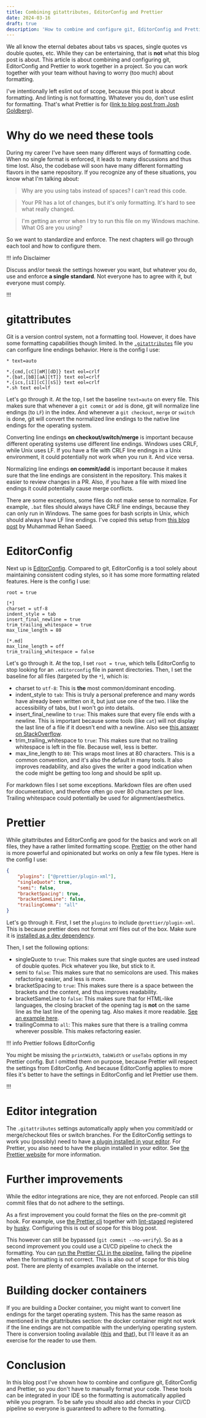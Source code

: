 ```yaml
---
title: Combining gitattributes, EditorConfig and Prettier
date: 2024-03-16
draft: true
description: 'How to combine and configure git, EditorConfig and Prettier in a project.'
---
```


We all know the eternal debates about tabs vs spaces, single quotes vs double quotes, etc. While they can be entertaining, that is **not**
what this blog post is about. This article is about combining and configuring git, EditorConfig and Prettier to work together in a project.
So you can work together with your team without having to worry (too much) about formatting.

I've intentionally left eslint out of scope, because this post is about formatting. And linting is not formatting. Whatever you do, don't
use eslint for formatting. That's what Prettier is for
([link to blog post from Josh Goldberg](https://www.joshuakgoldberg.com/blog/you-probably-dont-need-eslint-config-prettier-or-eslint-plugin-prettier/)).

# Why do we need these tools

During my career I've have seen many different ways of formatting code. When no single format is enforced, it leads to many discussions and
thus time lost. Also, the codebase will soon have many different formatting flavors in the same repository. If you recognize any of these
situations, you know what I'm talking about:

> Why are you using tabs instead of spaces? I can't read this code.

> Your PR has a lot of changes, but it's only formatting. It's hard to see what really changed.

> I'm getting an error when I try to run this file on my Windows machine. What OS are you using?

So we want to standardize and enforce. The next chapters will go through each tool and how to configure them.

!!! info Disclaimer

Discuss and/or tweak the settings however you want, but whatever you do, use and enforce **a single standard**. Not everyone has to agree
with it, but everyone must comply.

!!!

# gitattributes

Git is a version control system, not a formatting tool. However, it does have some formatting capabilities though limited. In the
[`.gitattributes`](https://git-scm.com/docs/gitattributes) file you can configure line endings behavior. Here is the config I use:

```text
* text=auto

*.{cmd,[cC][mM][dD]} text eol=crlf
*.{bat,[bB][aA][tT]} text eol=crlf
*.{ics,[iI][cC][sS]} text eol=crlf
*.sh text eol=lf
```

Let's go through it. At the top, I set the baseline `text=auto` on every file. This makes sure that whenever a `git commit` or `add` is
done, git will normalize line endings (to `LF`) in the index. And whenever a `git checkout`, `merge` or `switch` is done, git will convert
the normalized line endings to the native line endings for the operating system.

Converting line endings **on checkout/switch/merge** is important because different operating systems use different line endings. Windows
uses CRLF, while Unix uses LF. If you have a file with CRLF line endings in a Unix environment, it could potentially not work when you run
it. And vice versa.

Normalizing line endings **on commit/add** is important because it makes sure that the line endings are consistent in the repository. This
makes it easier to review changes in a PR. Also, if you have a file with mixed line endings it could potentially cause merge conflicts.

There are some exceptions, some files do not make sense to normalize. For example, `.bat` files should always have CRLF line endings,
because they can only run in Windows. The same goes for bash scripts in Unix, which should always have LF line endings. I've copied this
setup from [this blog post](https://rehansaeed.com/gitattributes-best-practices/) by Muhammad Rehan Saeed.

# EditorConfig

Next up is [EditorConfig](https://editorconfig.org/). Compared to git, EditorConfig is a tool solely about maintaining consistent coding
styles, so it has some more formatting related features. Here is the config I use:

```text
root = true

[*]
charset = utf-8
indent_style = tab
insert_final_newline = true
trim_trailing_whitespace = true
max_line_length = 80

[*.md]
max_line_length = off
trim_trailing_whitespace = false
```

Let's go through it. At the top, I set `root = true`, which tells EditorConfig to stop looking for an `.editorconfig` file in parent
directories. Then, I set the baseline for all files (targeted by the `*`), which is:

- charset to `utf-8`: This is **the** most common/dominant encoding.
- indent_style to `tab`: This is truly a personal preference and many words have already been written on it, but just use one of the two. I
  like the accessibility of tabs, but I won't go into details.
- insert_final_newline to `true`: This makes sure that every file ends with a newline. This is important because some tools (like `cat`)
  will not display the last line of a file if it doesn't end with a newline. Also see
  [this answer on StackOverflow](https://stackoverflow.com/a/729795/5475829).
- trim_trailing_whitespace to `true`: This makes sure that no trailing whitespace is left in the file. Because well, less is better.
- max_line_length to `80`: This wraps most lines at 80 characters. This is a common convention, and it's also the default in many tools. It
  also improves readability, and also gives the writer a good indication when the code might be getting too long and should be split up.

For markdown files I set some exceptions. Markdown files are often used for documentation, and therefore often go over 80 characters per
line. Trailing whitespace could potentially be used for alignment/aesthetics.

# Prettier

While gitattributes and EditorConfig are good for the basics and work on all files, they have a rather limited formatting scope.
[Prettier](https://prettier.io/docs/en/configuration.html) on the other hand is more powerful and opinionated but works on only a few file
types. Here is the config I use:

```json
{
	"plugins": ["@prettier/plugin-xml"],
	"singleQuote": true,
	"semi": false,
	"bracketSpacing": true,
	"bracketSameLine": false,
	"trailingComma": "all"
}
```

Let's go through it. First, I set the `plugins` to include `@prettier/plugin-xml`. This is because prettier does not format xml files out of
the box. Make sure it is [installed as a dev dependency](https://www.npmjs.com/package/@prettier/plugin-xml).

Then, I set the following options:

- singleQuote to `true`: This makes sure that single quotes are used instead of double quotes. Pick whatever you like, but stick to it.
- semi to `false`: This makes sure that no semicolons are used. This makes refactoring easier, and less is more.
- bracketSpacing to `true`: This makes sure there is a space between the brackets and the content, and thus improves readability.
- bracketSameLine to `false`: This makes sure that for HTML-like languages, the closing bracket of the opening tag is **not** on the same
  line as the last line of the opening tag. Also makes it more readable.
  [See an example here](https://prettier.io/docs/en/options.html#bracket-line).
- trailingComma to `all`: This makes sure that there is a trailing comma wherever possible. This makes refactoring easier.

!!! info Prettier follows EditorConfig

You might be missing the `printWidth`, `tabWidth` or `useTabs` options in my Prettier config. But I omitted them on purpose, because
Prettier will respect the settings from EditorConfig. And because EditorConfig applies to more files it's better to have the settings in
EditorConfig and let Prettier use them.

!!!

# Editor integration

The `.gitattributes` settings automatically apply when you commit/add or merge/checkout files or switch branches. For the EditorConfig
settings to work you (possibly) need to have [a plugin installed in your editor](https://editorconfig.org/). For Prettier, you also need to
have the plugin installed in your editor. See [the Prettier website](https://prettier.io/docs/en/editors.html) for more information.

# Further improvements

While the editor integrations are nice, they are not enforced. People can still commit files that do not adhere to the settings.

As a first improvement you could format the files on the pre-commit git hook. For example, use
[the Prettier cli](https://prettier.io/docs/en/cli) together with [lint-staged](https://www.npmjs.com/package/lint-staged) registered by
[husky](https://typicode.github.io/husky/). Configuring this is out of scope for this blog post.

This however can still be bypassed (`git commit --no-verify`). So as a second improvement you could use a CI/CD pipeline to check the
formatting. You can [run the Prettier CLI in the pipeline](https://prettier.io/docs/en/cli#--check), failing the pipeline when the
formatting is not correct. This is also out of scope for this blog post. There are plenty of examples available on the internet.

# Building docker containers

If you are building a Docker container, you might want to convert line endings for the target operating system. This has the same reason as
mentioned in the gitattributes section: the docker container might not work if the line endings are not compatible with the underlying
operating system. There is conversion tooling available ([this](https://linux.die.net/man/1/unix2dos) and
[that](https://linux.die.net/man/1/dos2unix)), but I'll leave it as an exercise for the reader to use them.

# Conclusion

In this blog post I've shown how to combine and configure git, EditorConfig and Prettier, so you don't have to manually format your code.
These tools can be integrated in your IDE so the formatting is automatically applied while you program. To be safe you should also add
checks in your CI/CD pipeline so everyone is guaranteed to adhere to the formatting.
